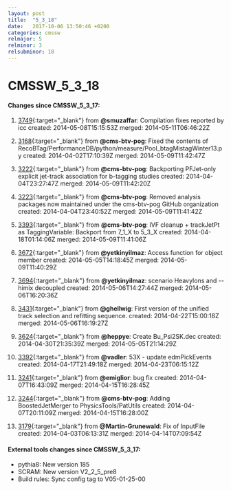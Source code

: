 ```yaml
---
layout: post
title:  "5_3_18"
date:   2017-10-06 13:50:46 +0200
categories: cmssw
relmajor: 5
relminor: 3
relsubminor: 18
---
```


# CMSSW_5_3_18
#### Changes since CMSSW_5_3_17:

1. [3749](http://github.com/cms-sw/cmssw/pull/3749){:target="_blank"}  from **@smuzaffar**: Compilation fixes reported by icc created: 2014-05-08T15:15:53Z merged: 2014-05-11T06:46:22Z

1. [3168](http://github.com/cms-sw/cmssw/pull/3168){:target="_blank"}  from **@cms-btv-pog**: Fixed the contents of RecoBTag/PerformanceDB/python/measure/Pool_btagMistagWinter13.py created: 2014-04-02T17:10:39Z merged: 2014-05-09T11:42:47Z

1. [3222](http://github.com/cms-sw/cmssw/pull/3222){:target="_blank"}  from **@cms-btv-pog**: Backporting PFJet-only explicit jet-track association for b-tagging studies created: 2014-04-04T23:27:47Z merged: 2014-05-09T11:42:20Z

1. [3223](http://github.com/cms-sw/cmssw/pull/3223){:target="_blank"}  from **@cms-btv-pog**: Removed analysis packages now maintained under the cms-btv-pog GitHub organization created: 2014-04-04T23:40:52Z merged: 2014-05-09T11:41:42Z

1. [3393](http://github.com/cms-sw/cmssw/pull/3393){:target="_blank"}  from **@cms-btv-pog**: IVF cleanup + trackJetPt as TaggingVariable: Backport from 7_1_X to 5_3_X created: 2014-04-18T01:14:06Z merged: 2014-05-09T11:41:06Z

1. [3672](http://github.com/cms-sw/cmssw/pull/3672){:target="_blank"}  from **@yetkinyilmaz**: Access function for object member created: 2014-05-05T14:18:45Z merged: 2014-05-09T11:40:29Z

1. [3694](http://github.com/cms-sw/cmssw/pull/3694){:target="_blank"}  from **@yetkinyilmaz**: scenario HeavyIons and --himix decoupled created: 2014-05-06T14:27:44Z merged: 2014-05-06T16:20:36Z

1. [3431](http://github.com/cms-sw/cmssw/pull/3431){:target="_blank"}  from **@ghellwig**: First version of the unified track selection and refitting sequence. created: 2014-04-22T15:00:18Z merged: 2014-05-06T16:19:27Z

1. [3624](http://github.com/cms-sw/cmssw/pull/3624){:target="_blank"}  from **@heppye**: Create Bu_Psi2SK.dec created: 2014-04-30T21:35:39Z merged: 2014-05-05T21:14:29Z

1. [3392](http://github.com/cms-sw/cmssw/pull/3392){:target="_blank"}  from **@vadler**: 53X - update edmPickEvents created: 2014-04-17T21:49:18Z merged: 2014-04-23T06:15:12Z

1. [3241](http://github.com/cms-sw/cmssw/pull/3241){:target="_blank"}  from **@emiglior**: bug fix created: 2014-04-07T16:43:09Z merged: 2014-04-15T16:28:45Z

1. [3244](http://github.com/cms-sw/cmssw/pull/3244){:target="_blank"}  from **@cms-btv-pog**: Adding BoostedJetMerger to PhysicsTools/PatUtils created: 2014-04-07T20:11:09Z merged: 2014-04-15T16:28:00Z

1. [3179](http://github.com/cms-sw/cmssw/pull/3179){:target="_blank"}  from **@Martin-Grunewald**: Fix of InputFile created: 2014-04-03T06:13:31Z merged: 2014-04-14T07:09:54Z

#### External tools changes since CMSSW_5_3_17:
- pythia8:  New version 185
- SCRAM: New version V2_2_5_pre8
- Build rules: Sync config tag to V05-01-25-00 
